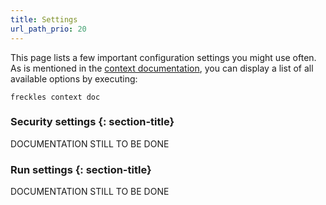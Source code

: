 ```yaml
---
title: Settings
url_path_prio: 20
---
```


This page lists a few important configuration settings you might use often. As is mentioned in the [context documentation](/doc/configuration/contexts), you can
display a list of all available options by executing:

```console
freckles context doc
```

### Security settings {: section-title}
<div class="section-block" markdown="1">

DOCUMENTATION STILL TO BE DONE

</div>

### Run settings {: section-title}
<div class="section-block" markdown="1">

DOCUMENTATION STILL TO BE DONE

</div>
